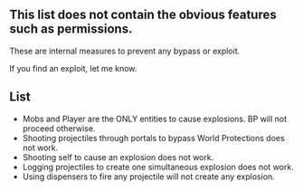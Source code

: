 ## This list does not contain the obvious features such as permissions.
These are internal measures to prevent any bypass or exploit.

If you find an exploit, let me know.

## List
- Mobs and Player are the ONLY entities to cause explosions. BP will not proceed otherwise.
- Shooting projectiles through portals to bypass World Protections does not work.
- Shooting self to cause an explosion does not work.
- Logging projectiles to create one simultaneous explosion does not work.
- Using dispensers to fire any projectile will not create any explosion.
